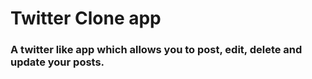 # Twitter Clone app
### A twitter like app which allows you to post, edit, delete and update your posts.
